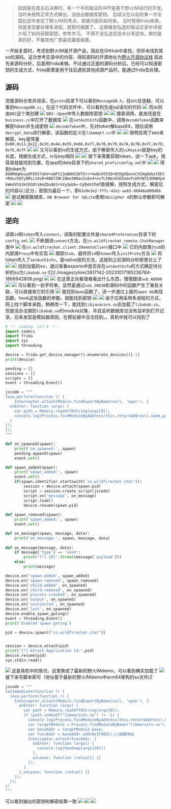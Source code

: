 > 起因是在盘古石决赛时，有一个手机取证的APP是基于野火IM进行的开发。当时未按照正常方式解出，没找出数据库密钥。
> 后续又在以前的某一次全国比武中发现了野火IM的考点，直接问密码如何来。
> 当时使用frida来做，但是发现要处理多进程，就暂时搁置了。
> 近期看到弘连的取证实录中详细介绍了如何获取密钥，参考学习。
> 不得不说弘连在技术分享这块，做的是真的好，不像其他厂商喜欢藏着掖着。

一开始复盘时，考虑到野火IM是开源产品，因此在GitHub中查找，但并未找到其so的源码。这次参考实录中的内容，得知源码的开源地址为[野火开源协议栈](https://github.com/LeonDevLifeLog/proto)
因此先来源码分析，后面用frida来做。不过通过正面的源码分析后，已经可以知道密钥的生成方式，frida那里是用于往后遇到其他闭源产品时，能通过frida去处理。

## 源码

克隆源码仓库并阅读，在`proto`目录下可以看到`MessageDB.h`，往src目录翻，可以看到`MessageDB.cc`，在这个代码文件中，可以看到生成sql语句的代码
![](./images/yhim/2817142-20231017185228418-1812982849.png)
而`db`则由`DB2`这个类创建
![](./images/yhim/2817142-20231017185228891-1673447550.png)
`DB2::Open`中传入数据库密钥
![](./images/yhim/2817142-20231017185229204-396221973.png)
![](./images/yhim/2817142-20231017185229514-671228346.png)
搜索调用，能发现是在`business.cc`中打开了数据库
![](./images/yhim/2817142-20231017185229793-209873540.png)
在`setAuthInfo`函数中，调用`decodeToken`函数来解密token并生成密钥
![](./images/yhim/2817142-20231017185230134-2091479337.png)
`decodeToken`中，先对token解base64，随后调用`decrypt_data`进行解密，该函数的定义在`libemqtt.cc`中
![](./images/yhim/2817142-20231017185230516-157124813.png)
![](./images/yhim/2817142-20231017185230877-2087910305.png)
很明显用了aes来解密，key是常量`0x00,0x11,0x22,0x33,0x44,0x55,0x66,0x77,0x78,0x79,0x7A,0x7B,0x7C,0x7D,0x7E,0x7F`
![](./images/yhim/2817142-20231017185231241-1110073313.png)
![](./images/yhim/2817142-20231017185231583-67292812.png)
又可以看到iv的生成方式，由于解密传入的`uiKeyLen`就是key的长度，根据生成方式，iv与key相同
![](./images/yhim/2817142-20231017185231897-487894470.png)
![](./images/yhim/2817142-20231017185232180-8158683.png)
接下来需要获取token，逆一下apk，很容易就能找到位置，在app的data目录下的`shared_prefs/config.xml`中
![](./images/yhim/2817142-20231017185232458-752219472.png)
![](./images/yhim/2817142-20231017185232791-1976023325.png)
得到token为`800MdqKouy0Fb557abV+xAP112wQHm22bTVrr+VwQsh555Q+OCKgUQanxCX2HgAUbztEbl+RduchQfy8Msi14v8+6BATZWCIBmo3W9av2u8v4+ovfLh0mcKSDZomvFzUhYWt53KHWXp4bWmdVtG3kCKGOtsKmZDuAA3rnVy5pUA=`
cyberchef直接解，按照生成方式，解密后的内容以`|`区分，密钥为最后一个，即`62a9e3e2-7ffc-42e1-aa65-d6046e009d6b`
![](./images/yhim/2817142-20231017185233148-1695914661.png)
尝试解密数据库，`DB Browser for SQLite`使用`SQLCipher 4`的默认参数即可解密
![](./images/yhim/2817142-20231017185233548-1911937999.png)
![](./images/yhim/2817142-20231017185233952-1038721564.png)

## 逆向

读取`id`和`token`传入`connect`，读取的配置文件是`sharedPreferences`目录下的`config.xml`
![](./images/yhim/2817142-20231017185234335-1455058783.png)
不断跟进`connect`方法，在`cn.wildfirechat.remote.ChatManager`类中
![](./images/yhim/2817142-20231017185234675-508625496.png)
在`cn.wildfirechat.client.IRemoteClient`接口中
![](./images/yhim/2817142-20231017185234961-27490230.png)
它的内部类`Stub`的内部类`Proxy`中有实现
![](./images/yhim/2817142-20231017185235303-850743563.png)
跟踪`Stub`，最终将`id`和`token`传入`initProto`方法
![](./images/yhim/2817142-20231017185235664-990096825.png)
将token传入了`setAuthInfo`，是native层的方法，这就和之前源码分析那里对上了
![](./images/yhim/2817142-20231017185236128-1117530376.png)
![](./images/yhim/2817142-20231017185236511-906702297.png)
找到加载的so，通过查看exports中是否存在`setAuthInfo`的方式确定待分析的so为`libabab.so`
![]](./images/yhim/2817142-20231017185236784-1866942808.png)
![](./images/yhim/2817142-20231017185237088-1880053227.png)
![](./images/yhim/2817142-20231017185237419-1872822803.png)
在这里正向看很难看出什么东西，慢慢跟进`sub_ADD80`
![](./images/yhim/2817142-20231017185237753-962096211.png)
![](./images/yhim/2817142-20231017185238050-161346355.png)
可以看到一些字符串，显然是通过`sub_30830`和源码中的函数产生了某些关联，可以直接查它的引用
![](./images/yhim/2817142-20231017185238393-1967487118.png)
能找到`Open`函数了，进一步通过上面的`open db`来找函数，hook这些函数的参数，就能找到密钥
![](./images/yhim/2817142-20231017185238704-2032610735.png)
![](./images/yhim/2817142-20231017185238990-734866920.png)
由于应用采用多进程的方式，网上找个脚本来跑，稍微改一下，能找到`libjavacore.so`去加载了`libabab.so`，但是没办法搞到`libabab.so`的module对象，并且监听数据库也没有监听到打开记录，后来发现是模拟器原因，在模拟器中没法找到。。真机中就可以找到了

```python
# -*- coding: utf-8 -*-
import codecs
import frida
import sys
import threading

device = frida.get_device_manager().enumerate_devices()[-1]
print(device)

pending = []
sessions = []
scripts = []
event = threading.Event()

jscode = """
Java.perform(function () {
    Interceptor.attach(Module.findExportByName(null, 'open'), {
  onEnter: function (args) {
    var path = Memory.readUtf8String(args[0]);
    console.log(Process.findModuleByAddress(this.returnAddress).name,path)
  }
});
});
"""

def on_spawned(spawn):
    print('on_spawned:', spawn)
    pending.append(spawn)
    event.set()

def spawn_added(spawn):
    print('spawn_added:', spawn)
    event.set()
    if(spawn.identifier.startswith('cn.wildfirechat.chat')):
        session = device.attach(spawn.pid)
        script = session.create_script(jscode)
        script.on('message', on_message)
        script.load()
        device.resume(spawn.pid)
        
def spawn_removed(spawn):
    print('spawn_added:', spawn)
    event.set()

def on_message(spawn, message, data):
    print('on_message:', spawn, message, data)
    
def on_message(message, data):
    if message['type'] == 'send':
        print("[*] {0}".format(message['payload']))
    else:
        print(message)

device.on('spawn-added', spawn_added)
device.on('spawn-removed', spawn_removed)
device.on('child-added', on_spawned)
device.on('child-removed', on_spawned)
device.on('process-crashed', on_spawned)
device.on('output', on_spawned)
device.on('uninjected', on_spawned)
device.on('lost', on_spawned)
device.enable_spawn_gating()
event = threading.Event()
print('Enabled spawn gating')

pid = device.spawn(["cn.wildfirechat.chat"])


session = device.attach(pid)
print("[*] Attach Application id:",pid)
device.resume(pid)
sys.stdin.read()
```

![](./images/yhim/2817142-20231017185239299-1723539508.png)
这是真机中的情况，这里换成了最新的野火IMdemo，可以看到确实加载了
![](./images/yhim/2817142-20231017185239632-34875337.png)
接下来写脚本即可（地址基于最新的野火IMdemo中arm64架构的so文件)Z

```python
jscode = """
setImmediate(function () {
  Java.perform(function () {
    Interceptor.attach(Module.findExportByName(null, 'open'), {
      onEnter: function (args) {
        var path = Memory.readUtf8String(args[0]);
        if (path.indexOf("libmarsstn.so") != -1) {
          console.log(Process.findModuleByAddress(this.returnAddress).name, path)
          var targetModule = Process.findModuleByName("libmarsstn.so");
          var baseAddr = targetModule.base;
          var funcAddr = baseAddr.add(0x1F08EC);//函数地址
          Interceptor.attach(funcAddr, {
            onEnter: function (args1) {
              console.log(hexdump(args1[0]))
            },
            onLeave: function (retval1) {}
          });
        }
      },onLeave: function (retval) {}
    });
  });
})
"""
```

可以看到输出的密钥和解密结果一致
![](./images/yhim/2817142-20231017185239917-2026235325.png)
![](./images/yhim/2817142-20231017185240290-1390911405.png)
![](./images/yhim/2817142-20231017185240620-984935237.png)